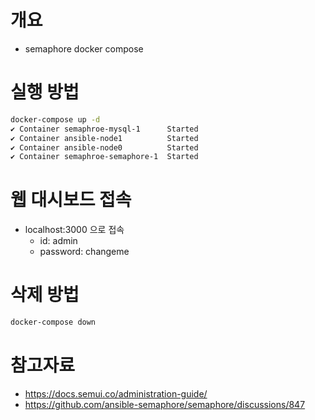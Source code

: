 # 개요
* semaphore docker compose

# 실행 방법

```sh
docker-compose up -d
✔ Container semaphroe-mysql-1      Started
✔ Container ansible-node1          Started
✔ Container ansible-node0          Started
✔ Container semaphroe-semaphore-1  Started
```

# 웹 대시보드 접속
* localhost:3000 으로 접속
  * id: admin
  * password: changeme

# 삭제 방법

```sh
docker-compose down
```

# 참고자료
* https://docs.semui.co/administration-guide/
* https://github.com/ansible-semaphore/semaphore/discussions/847
